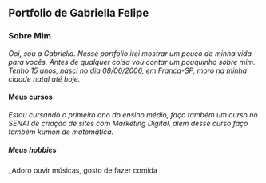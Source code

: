 ## Portfolio de Gabriella Felipe

### Sobre Mim
 
 _Ooi, sou a Gabriella. Nesse portfolio irei mostrar um pouco da minha vida para vocês. Antes de qualquer coisa vou contar um pouquinho sobre mim. Tenho 15 anos, nasci no dia 08/06/2006, em Franca-SP, moro na minha cidade natal até hoje._
 
 #### Meus cursos
 _Estou cursando o primeiro ano do ensino médio, faço também um curso no SENAI de criação de sites com Marketing Digital, além desse curso faço também kumon de matemática._

##### Meus hobbies  
 _Adoro ouvir músicas, gosto de fazer comida 

